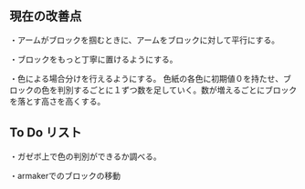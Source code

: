 ## 現在の改善点

・アームがブロックを掴むときに、アームをブロックに対して平行にする。　


・ブロックをもっと丁寧に置けるようにする。　　


・色による場合分けを行えるようにする。
色紙の各色に初期値０を持たせ、ブロックの色を判別するごとに１ずつ数を足していく。数が増えるごとにブロックを落とす高さを高くする。

## To Do リスト


・ガゼボ上で色の判別ができるか調べる。　　


・armakerでのブロックの移動
